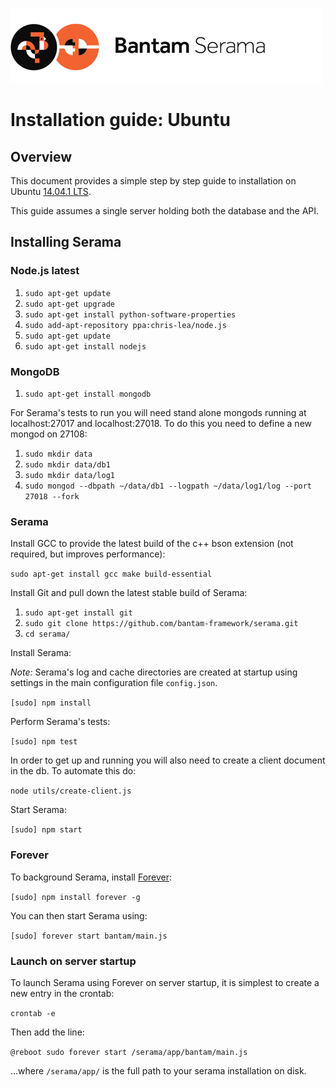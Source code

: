 ![Serama](../serama.png)

# Installation guide: Ubuntu

## Overview

This document provides a simple step by step guide to installation on Ubuntu [14.04.1 LTS](http://releases.ubuntu.com/14.04.1/).

This guide assumes a single server holding both the database and the API.

## Installing Serama

### Node.js latest

1. `sudo apt-get update`
2. `sudo apt-get upgrade`
3. `sudo apt-get install python-software-properties`
4. `sudo add-apt-repository ppa:chris-lea/node.js`
5. `sudo apt-get update`
6. `sudo apt-get install nodejs`

### MongoDB

1. `sudo apt-get install mongodb`

For Serama's tests to run you will need stand alone mongods running at localhost:27017 and localhost:27018. To do this you need to define a new mongod on 27108:

1. `sudo mkdir data`
2. `sudo mkdir data/db1`
3. `sudo mkdir data/log1`
4. `sudo mongod --dbpath ~/data/db1 --logpath ~/data/log1/log --port 27018 --fork`

### Serama

Install GCC to provide the latest build of the c++ bson extension (not required, but improves performance):

`sudo apt-get install gcc make build-essential`

Install Git and pull down the latest stable build of Serama:

1. `sudo apt-get install git`
2. `sudo git clone https://github.com/bantam-framework/serama.git`
3. `cd serama/`

Install Serama:

*Note:* Serama's log and cache directories are created at startup using settings in the main configuration file `config.json`.


`[sudo] npm install`

Perform Serama's tests:

`[sudo] npm test`

In order to get up and running you will also need to create a client document in the db. To automate this do:

`node utils/create-client.js`

Start Serama:

`[sudo] npm start`

### Forever

To background Serama, install [Forever](https://github.com/nodejitsu/forever):

`[sudo] npm install forever -g`

You can then start Serama using:

`[sudo] forever start bantam/main.js`

### Launch on server startup

To launch Serama using Forever on server startup, it is simplest to create a new entry in the crontab:

`crontab -e`

Then add the line:

`@reboot sudo forever start /serama/app/bantam/main.js`

...where `/serama/app/` is the full path to your serama installation on disk.
